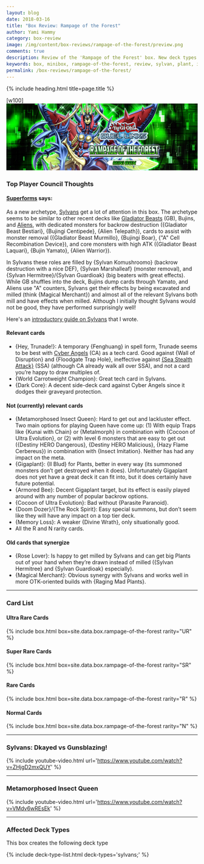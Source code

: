 ```yaml
---
layout: blog
date: 2018-03-16
title: "Box Review: Rampage of the Forest"
author: Yami Hammy
category: box-review
image: /img/content/box-reviews/rampage-of-the-forest/preview.png
comments: true
description: Review of the 'Rampage of the Forest' box. New deck types included with this box are Sylvans as well as insect and plant support.
keywords: box, minibox, rampage-of-the-forest, review, sylvan, plant, insect
permalink: /box-reviews/rampage-of-the-forest/
---
```


{% include heading.html title=page.title %}

[w100]
![banner](/img/content/box-reviews/rampage-of-the-forest/banner.jpg)

### Top Player Council Thoughts

#### **[Superforms](/authors/superforms/)** says: 

As a new archetype, [Sylvans](/tier-list/sylvans/) get a lot of attention in this box. The archetype seems to be similar to other recent decks like [Gladiator Beasts](/guides/deck-types/gladiator-beasts-guide-by-brenduke/) (GB), Bujins, and [Aliens](/guides/deck-types/aliens-guide-by-celestial/), with dedicated monsters for backrow destruction ({Gladiator Beast Bestiari}, {Bujingi Centipede}, {Alien Telepath}), cards to assist with monster removal ({Gladiator Beast Murmillo}, {Bujingi Boar}, {"A" Cell Recombination Device}), and core monsters with high ATK ({Gladiator Beast Laquari}, {Bujin Yamato}, {Alien Warrior}). 

In Sylvans these roles are filled by {Sylvan Komushroomo} (backrow destruction with a nice DEF), {Sylvan Marshalleaf} (monster removal), and {Sylvan Hermitree}/{Sylvan Guardioak} (big beaters with great effects). While GB shuffles into the deck, Bujins dump cards through Yamato, and Aliens use "A" counters, Sylvans get their effects by being excavated and milled (think {Magical Merchant}) and almost all of the relevant Sylvans both mill and have effects when milled. Although I initially thought Sylvans would not be good, they have performed surprisingly well! 

Here's an [introductory guide on Sylvans](https://drive.google.com/file/d/1ZeE6aTrGjm1fLIqd8gy0umplHR11-s1P/view) that I wrote.

#### Relevant cards
- {Hey, Trunade!}: A temporary {Fenghuang} in spell form, Trunade seems to be best with [Cyber Angels](/guides/deck-types/the-cyber-angels-guide-by-negative1/) (CA) as a tech card. Good against {Wall of Disruption} and {Floodgate Trap Hole}, ineffective against [{Sea Stealth Attack}](/guides/deck-types/sea-stealth-attack-guide-by-builttotilt/) (SSA) (although CA already walk all over SSA), and not a card you’re happy to draw multiples of.
- {World Carrotweight Champion}: Great tech card in Sylvans.
- {Dark Core}: A decent side-deck card against Cyber Angels since it dodges their graveyard protection.

#### Not (currently) relevant cards
- {Metamorphosed Insect Queen}: Hard to get out and lackluster effect. Two main options for playing Queen have come up: (1) With equip Traps like {Kunai with Chain} or {Metalmorph} in combination with {Cocoon of Ultra Evolution}, or (2) with level 6 monsters that are easy to get out ({Destiny HERO Dangerous}, {Destiny HERO Malicious}, {Hazy Flame Cerbereus}) in combination with {Insect Imitation}. Neither has had any impact on the meta.
- {Gigaplant}: {Il Blud} for Plants, better in every way (its summoned monsters don’t get destroyed when it does). Unfortunately Gigaplant does not yet have a great deck it can fit into, but it does certainly have future potential.
- {Armored Bee}: Decent Gigaplant target, but its effect is easily played around with any number of popular backrow options.
- {Cocoon of Ultra Evolution}: Bad without {Parasite Paranoid}.
- {Doom Dozer}/{The Rock Spirit}: Easy special summons, but don’t seem like they will have any impact on a top tier deck.
- {Memory Loss}: A weaker {Divine Wrath}, only situationally good.
- All the R and N rarity cards. 

#### Old cards that synergize
- {Rose Lover}: Is happy to get milled by Sylvans and can get big Plants out of your hand when they’re drawn instead of milled ({Sylvan Hermitree} and {Sylvan Guardioak} especially).
- {Magical Merchant}: Obvious synergy with Sylvans and works well in more OTK-oriented builds with {Raging Mad Plants}.

---

### Card List

#### Ultra Rare Cards

{% include box.html box=site.data.box.rampage-of-the-forest rarity="UR" %}

#### Super Rare Cards

{% include box.html box=site.data.box.rampage-of-the-forest rarity="SR" %}

#### Rare Cards

{% include box.html box=site.data.box.rampage-of-the-forest rarity="R" %}

#### Normal Cards

{% include box.html box=site.data.box.rampage-of-the-forest rarity="N" %}

---

### Sylvans: Dkayed vs Gunsblazing! 

{% include youtube-video.html url='https://www.youtube.com/watch?v=ZHjgD2mxQUY' %}

---

### Metamorphosed Insect Queen

{% include youtube-video.html url='https://www.youtube.com/watch?v=VMdv6wREsEk' %}
 
---

### Affected Deck Types
This box creates the following deck type

{% include deck-type-list.html deck-types='sylvans;' %} 